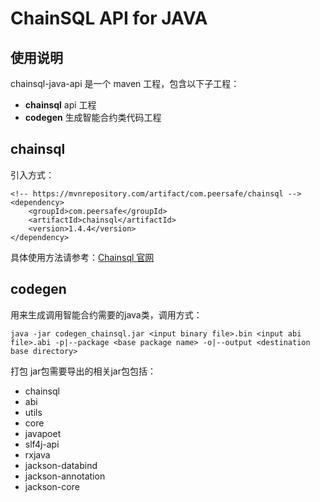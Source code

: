# ChainSQL API for JAVA
## 使用说明 
chainsql-java-api 是一个 maven 工程，包含以下子工程：<br>
- **chainsql**  api 工程
- **codegen** 生成智能合约类代码工程


##  chainsql
引入方式：
```
<!-- https://mvnrepository.com/artifact/com.peersafe/chainsql -->
<dependency>
    <groupId>com.peersafe</groupId>
    <artifactId>chainsql</artifactId>
    <version>1.4.4</version>
</dependency>

```
具体使用方法请参考：[Chainsql 官网](http://chainsql.net/api_java.html)

##  codegen
用来生成调用智能合约需要的java类，调用方式：
```
java -jar codegen_chainsql.jar <input binary file>.bin <input abi file>.abi -p|--package <base package name> -o|--output <destination base directory>
```
打包 jar包需要导出的相关jar包包括：
- chainsql
- abi
- utils
- core
- javapoet  
- slf4j-api
- rxjava
- jackson-databind
- jackson-annotation
- jackson-core